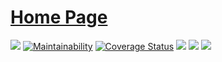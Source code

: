 # [Home Page](https://shanbay.github.io/peeweext/)

[![](https://img.shields.io/travis/shanbay/peeweext.svg?style=flat-square)](https://travis-ci.org/shanbay/peeweext)
[![Maintainability](https://api.codeclimate.com/v1/badges/774db211d37720bb2599/maintainability)](https://codeclimate.com/github/shanbay/peeweext/maintainability)
[![Coverage Status](https://coveralls.io/repos/github/shanbay/peeweext/badge.svg?branch=master)](https://coveralls.io/github/shanbay/peeweext?branch=master)
[![](https://img.shields.io/pypi/v/peeweext.svg)](https://github.com/shanbay/peeweext)
[![](https://img.shields.io/pypi/pyversions/peeweext.svg)](https://github.com/shanbay/peeweext)
[![](https://img.shields.io/:license-mit-blue.svg?style=flat-square)](http://shanbay.mit-license.org)
